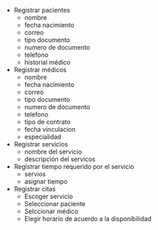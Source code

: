 * Registrar pacientes
  - nombre
  - fecha nacimiento
  - correo
  - tipo documento
  - numero de documento
  - telefono
  - historial médico
* Registrar médicos
  - nombre
  - fecha nacimiento
  - correo
  - tipo documento
  - numero de documento
  - telefono
  - tipo de contrato
  - fecha vinculacion 
  - especialidad
* Registrar servicios
  - nombre del servicio
  - descripción del servicos
* Registrar tiempo requerido por el servicio 
  - servios
  - asignar tiempo
* Registrar citas
  - Escoger servicio
  - Seleccionar paciente
  - Selccionar médico
  - Elegir horario de acuerdo a la disponibilidad